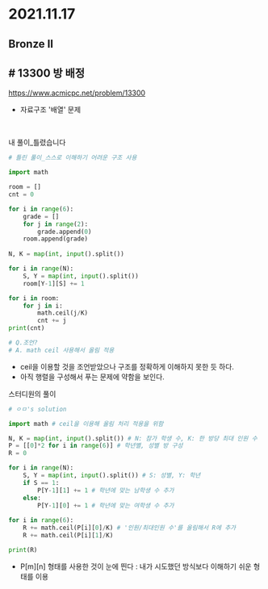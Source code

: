 # 2021.11.17

## Bronze II

## # 13300 방 배정

https://www.acmicpc.net/problem/13300

* 자료구조 '배열' 문제

<br/>

내 풀이_틀렸습니다

```python
# 틀린 풀이_스스로 이해하기 어려운 구조 사용

import math

room = []
cnt = 0

for i in range(6):
    grade = []
    for j in range(2):
        grade.append(0)
    room.append(grade)
    
N, K = map(int, input().split())

for i in range(N):
    S, Y = map(int, input().split())
    room[Y-1][S] += 1

for i in room:
    for j in i:
        math.ceil(j/K)
        cnt += j
print(cnt)

# Q.조언?
# A. math ceil 사용해서 올림 적용
```

* ceil을 이용할 것을 조언받았으나 구조를 정확하게 이해하지 못한 듯 하다. 
* 아직 행렬을 구성해서 푸는 문제에 약함을 보인다.



스터디원의 풀이

```python
# ㅇㅁ's solution

import math # ceil을 이용해 올림 처리 적용을 위함

N, K = map(int, input().split()) # N: 참가 학생 수, K: 한 방당 최대 인원 수
P = [[0]*2 for i in range(6)] # 학년별, 성별 방 구성
R = 0

for i in range(N):
    S, Y = map(int, input().split()) # S: 성별, Y: 학년
    if S == 1:
        P[Y-1][1] += 1 # 학년에 맞는 남학생 수 추가
    else:
        P[Y-1][0] += 1 # 학년에 맞는 여학생 수 추가
        
for i in range(6):
    R += math.ceil(P[i][0]/K) # '인원/최대인원 수'를 올림해서 R에 추가
    R += math.ceil(P[i][1]/K)

print(R)
```

* P\[m][n] 형태를 사용한 것이 눈에 띈다 : 내가 시도했던 방식보다 이해하기 쉬운 형태를 이용